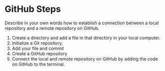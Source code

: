 # GitHub Steps

Describe in your own words how to establish a connection between a local repository and a remote repository on GitHub.
1. Create a directory and add a file in that directory in your local computer.
2. Initialize a Git repository.
3. Add your file and commit 
4. Create a GitHub repository
5. Connect the local and remote repository on GitHub by adding the code on GitHub to the terminal.